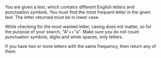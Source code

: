 You are given a text, which contains different English letters and punctuation symbols. 
You must find the most frequent letter in the given text. The letter returned must be in lower case.

While checking for the most wanted letter, casing does not matter, so for the purpose of your search, 
"A"=="a". Make sure you do not count punctuation symbols, digits and white spaces, only letters.

If you have two or more letters with the same frequency, then return any of them.
